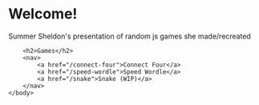 <!DOCTYPE html>
<html lang="en">
    <head>
        <meta charset="UTF-8" />
        <link rel="icon" href="%PUBLIC_URL%/favicon.ico" />
        <meta name="viewport" content="width=device-width, initial-scale=1" />
        <meta name="theme-color" content="#000000" />
        <meta http-equiv="X-UA-Compatible" content="IE=edge" />
        <title>Summer Sheldon :)</title>
    </head>
    <body>
        <h1>Welcome!</h1>
        <p>
            Summer Sheldon's presentation of random js games she made/recreated
        </p>

        <h2>Games</h2>
        <nav>
            <a href="/connect-four">Connect Four</a>
            <a href="/speed-wordle">Speed Wordle</a>
            <a href="/snake">Snake (WIP)</a>
        </nav>
    </body>

</html>
